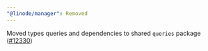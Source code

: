 ```yaml
---
"@linode/manager": Removed
---
```


Moved types queries and dependencies to shared `queries` package ([#12330](https://github.com/linode/manager/pull/12330))
